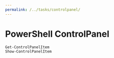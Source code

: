 ```yaml
---
permalink: /../tasks/controlpanel/
---
```


# PowerShell ControlPanel

```
Get-ControlPanelItem
Show-ControlPanelItem
```
